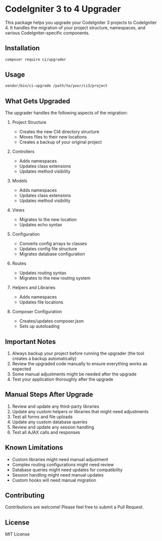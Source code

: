 # CodeIgniter 3 to 4 Upgrader

This package helps you upgrade your CodeIgniter 3 projects to CodeIgniter 4. It handles the migration of your project structure, namespaces, and various CodeIgniter-specific components.

## Installation

```bash
composer require ci/upgrader
```

## Usage

```bash
vendor/bin/ci-upgrade /path/to/your/ci3/project
```

## What Gets Upgraded

The upgrader handles the following aspects of the migration:

1. Project Structure
   - Creates the new CI4 directory structure
   - Moves files to their new locations
   - Creates a backup of your original project

2. Controllers
   - Adds namespaces
   - Updates class extensions
   - Updates method visibility

3. Models
   - Adds namespaces
   - Updates class extensions
   - Updates method visibility

4. Views
   - Migrates to the new location
   - Updates echo syntax

5. Configuration
   - Converts config arrays to classes
   - Updates config file structure
   - Migrates database configuration

6. Routes
   - Updates routing syntax
   - Migrates to the new routing system

7. Helpers and Libraries
   - Adds namespaces
   - Updates file locations

8. Composer Configuration
   - Creates/updates composer.json
   - Sets up autoloading

## Important Notes

1. Always backup your project before running the upgrader (the tool creates a backup automatically)
2. Review the upgraded code manually to ensure everything works as expected
3. Some manual adjustments might be needed after the upgrade
4. Test your application thoroughly after the upgrade

## Manual Steps After Upgrade

1. Review and update any third-party libraries
2. Update any custom helpers or libraries that might need adjustments
3. Test all forms and file uploads
4. Update any custom database queries
5. Review and update any session handling
6. Test all AJAX calls and responses

## Known Limitations

- Custom libraries might need manual adjustment
- Complex routing configurations might need review
- Database queries might need updates for compatibility
- Session handling might need manual updates
- Custom hooks will need manual migration

## Contributing

Contributions are welcome! Please feel free to submit a Pull Request.

## License

MIT License 